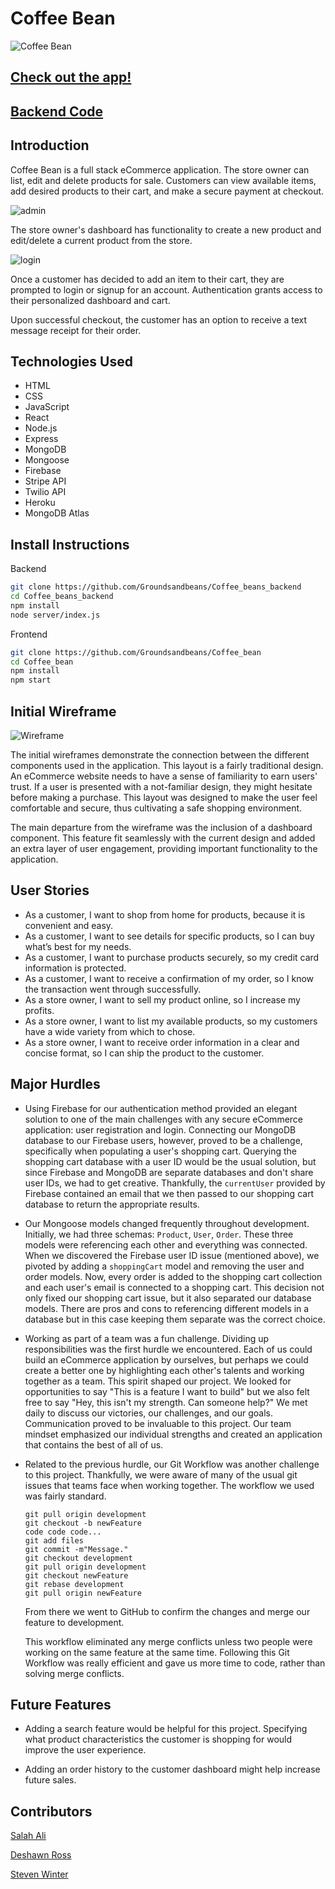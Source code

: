 # Coffee Bean

![Coffee Bean](https://i.imgur.com/LGQnpGP.jpg)

## [Check out the app!](https://coffeebean3.herokuapp.com/)

## [Backend Code](https://github.com/Groundsandbeans/Coffee_beans_backend)

## Introduction

Coffee Bean is a full stack eCommerce application. The store owner can list, edit and delete products for sale. Customers can view available items, add desired products to their cart, and make a secure payment at checkout. 

![admin](https://i.imgur.com/7984PS9.png)

The store owner's dashboard has functionality to create a new product and edit/delete a current product from the store.

![login](https://i.imgur.com/qJSolMK.png)

Once a customer has decided to add an item to their cart, they are prompted to login or signup for an account. Authentication grants access to their personalized dashboard and cart.

Upon successful checkout, the customer has an option to receive a text message receipt for their order. 

## Technologies Used

- HTML
- CSS
- JavaScript
- React
- Node.js
- Express
- MongoDB
- Mongoose
- Firebase
- Stripe API
- Twilio API
- Heroku
- MongoDB Atlas

## Install Instructions
Backend
```bash
git clone https://github.com/Groundsandbeans/Coffee_beans_backend
cd Coffee_beans_backend
npm install
node server/index.js
```
Frontend
```bash
git clone https://github.com/Groundsandbeans/Coffee_bean
cd Coffee_bean
npm install
npm start
```

## Initial Wireframe

![Wireframe](https://i.imgur.com/rVtZfAY.jpg)

The initial wireframes demonstrate the connection between the different components used in the application. This layout is a fairly traditional design. An eCommerce website needs to have a sense of familiarity to earn users' trust. If a user is presented with a not-familiar design, they might hesitate before making a purchase. This layout was designed to make the user feel comfortable and secure, thus cultivating a safe shopping environment. 

The main departure from the wireframe was the inclusion of a dashboard component. This feature fit seamlessly with the current design and added an extra layer of user engagement, providing important functionality to the application. 


## User Stories

- As a customer, I want to shop from home for products, because it is convenient and easy.
- As a customer, I want to see details for specific products, so I can buy what’s best for my needs.
- As a customer, I want to purchase products securely, so my credit card information is protected.
- As a customer, I want to receive a confirmation of my order, so I know the transaction went through successfully.
- As a store owner, I want to sell my product online, so I increase my profits.
- As a store owner, I want to list my available products, so my customers have a wide variety from which to chose.
- As a store owner, I want to receive order information in a clear and concise format, so I can ship the product to the customer.


## Major Hurdles

- Using Firebase for our authentication method provided an elegant solution to one of the main challenges with any secure eCommerce application: user registration and login. Connecting our MongoDB database to our Firebase users, however, proved to be a challenge, specifically when populating a user's shopping cart. Querying the shopping cart database with a user ID would be the usual solution, but since Firebase and MongoDB are separate databases and don't share user IDs, we had to get creative. Thankfully, the ```currentUser``` provided by Firebase contained an email that we then passed to our shopping cart database to return the appropriate results. 

- Our Mongoose models changed frequently throughout development. Initially, we had three schemas: ```Product```, ```User```, ```Order```. These three models were referencing each other and everything was connected. When we discovered the Firebase user ID issue (mentioned above), we pivoted by adding a ```shoppingCart``` model and removing the user and order models. Now, every order is added to the shopping cart collection and each user's email is connected to a shopping cart. This decision not only fixed our shopping cart issue, but it also separated our database models. There are pros and cons to referencing different models in a database but in this case keeping them separate was the correct choice. 

- Working as part of a team was a fun challenge. Dividing up responsibilities was the first hurdle we encountered. Each of us could build an eCommerce application by ourselves, but perhaps we could create a better one by highlighting each other's talents and working together as a team. This spirit shaped our project. We looked for opportunities to say "This is a feature I want to build" but we also felt free to say "Hey, this isn't my strength. Can someone help?" We met daily to discuss our victories, our challenges, and our goals. Communication proved to be invaluable to this project. Our team mindset emphasized our individual strengths and created an application that contains the best of all of us.

- Related to the previous hurdle, our Git Workflow was another challenge to this project. Thankfully, we were aware of many of the usual git issues that teams face when working together. The workflow we used was fairly standard. 

    ```
    git pull origin development
    git checkout -b newFeature
    code code code...
    git add files
    git commit -m"Message."
    git checkout development
    git pull origin development
    git checkout newFeature
    git rebase development
    git pull origin newFeature
     ```

    From there we went to GitHub to confirm the changes and merge our feature to development. 

    This workflow eliminated any merge conflicts unless two people were working on the same feature at the same time. Following this Git Workflow was really efficient and gave us more time to code, rather than solving merge conflicts.    



## Future Features

- Adding a search feature would be helpful for this project. Specifying what product characteristics the customer is shopping for would improve the user experience. 

- Adding an order history to the customer dashboard might help increase future sales.

## Contributors
[Salah Ali](https://github.com/Sali1993)

[Deshawn Ross](https://github.com/dross3121)

[Steven Winter](https://github.com/stevenwinter-dev)